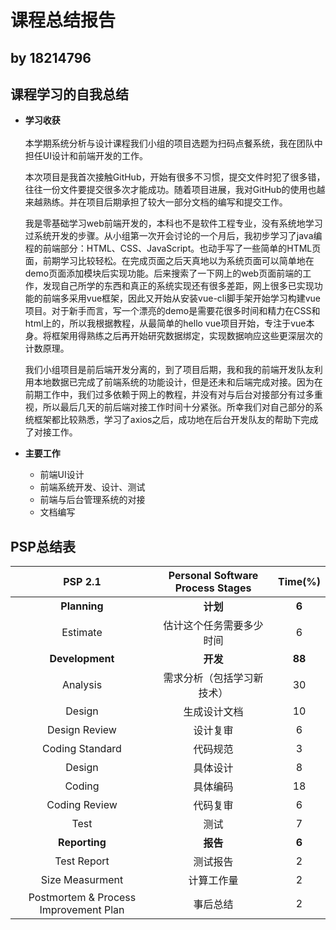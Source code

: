 # 课程总结报告
## by 18214796

## 课程学习的自我总结
- <b>学习收获</b>  
  <br>
  本学期系统分析与设计课程我们小组的项目选题为扫码点餐系统，我在团队中担任UI设计和前端开发的工作。
  
  本次项目是我首次接触GitHub，开始有很多不习惯，提交文件时犯了很多错，往往一份文件要提交很多次才能成功。随着项目进展，我对GitHub的使用也越来越熟练。并在项目后期承担了较大一部分文档的编写和提交工作。

  我是零基础学习web前端开发的，本科也不是软件工程专业，没有系统地学习过系统开发的步骤。从小组第一次开会讨论的一个月后，我初步学习了java编程的前端部分：HTML、CSS、JavaScript。也动手写了一些简单的HTML页面，前期学习比较轻松。在完成页面之后天真地以为系统页面可以简单地在demo页面添加模块后实现功能。后来搜索了一下网上的web页面前端的工作，发现自己所学的东西和真正的系统实现还有很多差距，网上很多已实现功能的前端多采用vue框架，因此又开始从安装vue-cli脚手架开始学习构建vue项目。对于新手而言，写一个漂亮的demo是需要花很多时间和精力在CSS和html上的，所以我根据教程，从最简单的hello vue项目开始，专注于vue本身。将框架用得熟练之后再开始研究数据绑定，实现数据响应这些更深层次的计数原理。  

  我们小组项目是前后端开发分离的，到了项目后期，我和我的前端开发队友利用本地数据已完成了前端系统的功能设计，但是还未和后端完成对接。因为在前期工作中，我们过多依赖于网上的教程，并没有对与后台对接部分有过多重视，所以最后几天的前后端对接工作时间十分紧张。所幸我们对自己部分的系统框架都比较熟悉，学习了axios之后，成功地在后台开发队友的帮助下完成了对接工作。

- <b>主要工作</b>
  - 前端UI设计
  - 前端系统开发、设计、测试
  - 前端与后台管理系统的对接
  - 文档编写


## PSP总结表

| PSP 2.1  | Personal Software Process Stages | Time(%) |
| :------: | :------:                         | :------: |
| <b>Planning | <b> 计划                         |  <b> 6       |
| Estimate | 估计这个任务需要多少时间              |    6      |
|<b> Development | <b>开发                      |  <b>    88     | 
| Analysis | 需求分析（包括学习新技术）             |    30    |
| Design   | 生成设计文档                         |    10      |
| Design Review | 设计复审                        |     6     |
| Coding Standard | 代码规范                     |       3  |
| Design | 具体设计                              |      8    |
| Coding  | 具体编码                             |     18      |
| Coding Review | 代码复审                      |    6      |
| Test  | 测试                                 |     7     |
| <b>Reporting | <b>报告                      |  <b> 6       |
| Test Report | 测试报告                      |    2     |
| Size Measurment | 计算工作量                      |    2      |
| Postmortem & Process Improvement Plan | 事后总结            |     2    |
